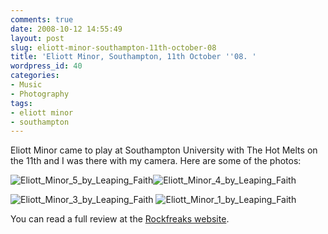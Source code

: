```yaml
---
comments: true
date: 2008-10-12 14:55:49
layout: post
slug: eliott-minor-southampton-11th-october-08
title: 'Eliott Minor, Southampton, 11th October ''08. '
wordpress_id: 40
categories:
- Music
- Photography
tags:
- eliott minor
- southampton
---
```


Eliott Minor came to play at Southampton University with The Hot Melts on the 11th and I was there with my camera. Here are some of the photos:


![Eliott_Minor_5_by_Leaping_Faith](http://www.mfoot.com/wp-content/uploads/2009/11/Eliott_Minor_5_by_Leaping_Faith.jpg)![Eliott_Minor_4_by_Leaping_Faith](http://www.mfoot.com/wp-content/uploads/2009/11/Eliott_Minor_4_by_Leaping_Faith.jpg)







![Eliott_Minor_3_by_Leaping_Faith](http://www.mfoot.com/wp-content/uploads/2009/11/Eliott_Minor_3_by_Leaping_Faith.jpg) ![Eliott_Minor_1_by_Leaping_Faith](http://www.mfoot.com/wp-content/uploads/2009/11/Eliott_Minor_1_by_Leaping_Faith.jpg)


You can read a full review at the [Rockfreaks website](http://rockfreaks.net/?page=gigreviews&id=182).
